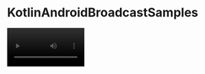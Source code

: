# KotlinAndroidBroadcastSamples


<video src='screenshots/DyamicBroadcastReciver.mp4' width=180/>
<img src = "screenshots/WhatsApp.jpg" width = "250" /> 

<img src = "screenshots/DyamicBroadcastReciver.jpg" width = "250" /> 

<video src="screenshots/DyamicBroadcastReciver.mp4" width=180/>



